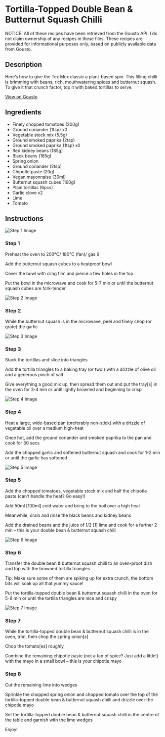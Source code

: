 # Tortilla-Topped Double Bean & Butternut Squash Chilli

NOTICE: All of these recipes have been retrieved from the Gousto API. I do not claim ownership of any recipes in these files. These recipes are provided for informational purposes only, based on publicly available data from Gousto.

## Description

Here’s how to give the Tex Mex classic a plant-based spin. This filling chilli is brimming with beans, rich, mouthwatering spices and butternut squash. To give it that crunch factor, top it with baked tortillas to serve. 

[View on Gousto](https://www.gousto.co.uk/recipes/cookbook/tortilla-topped-double-bean-squash-chilli)

## Ingredients

- Finely chopped tomatoes (200g)
- Ground coriander (1tsp) x0
- Vegetable stock mix (5.5g)
- Ground smoked paprika (2tsp)
- Ground smoked paprika (1tsp) x0
- Red kidney beans (185g)
- Black beans (185g)
- Spring onion
- Ground coriander (2tsp)
- Chipotle paste (20g)
- Vegan mayonnaise (30ml)
- Butternut squash cubes (160g)
- Plain tortillas (6pcs)
- Garlic clove x2
- Lime
- Tomato

## Instructions

![Step 1 Image](https://production-media.gousto.co.uk/cms/recipe-step-image/Step-1-1612277908460-x200.jpg)

### Step 1

Preheat the oven to 200°C/ 180°C (fan)/ gas 6

Add the butternut squash cubes to a heatproof bowl

Cover the bowl with cling film and pierce a few holes in the top

Put the bowl in the microwave and cook for 5-7 min or until the butternut squash cubes are fork-tender

![Step 2 Image](https://production-media.gousto.co.uk/cms/recipe-step-image/Step-2-1612277912705-x200.jpg)

### Step 2

While the butternut squash is in the microwave, peel and finely chop (or grate) the garlic

![Step 3 Image](https://production-media.gousto.co.uk/cms/recipe-step-image/Step-3-1612277917478-x200.jpg)

### Step 3

Stack the tortillas and slice into triangles

Add the tortilla triangles to a baking tray (or two!) with a drizzle of olive oil and a generous pinch of salt

Give everything a good mix up, then spread them out and put the tray<span class="text-danger">[s]</span> in the oven for 3-4 min or until lightly browned and beginning to crisp

![Step 4 Image](https://production-media.gousto.co.uk/cms/recipe-step-image/Step-4-1612277921395-x200.jpg)

### Step 4

Heat a large, wide-based pan (preferably non-stick) with a drizzle of vegetable oil over a medium high-heat

Once hot, add the ground coriander and smoked paprika to the pan and cook for 30 secs

Add the chopped garlic and softened butternut squash and cook for 1-2 min or until the garlic has softened

![Step 5 Image](https://production-media.gousto.co.uk/cms/recipe-step-image/Step-5-1612277929645-x200.jpg)

### Step 5

Add the chopped tomatoes, vegetable stock mix and half the chipotle paste (can't handle the heat? Go easy!)

Add 50ml<span class="text-danger"> [100ml]</span> cold water and bring to the boil over a high heat

Meanwhile, drain and rinse the black beans and kidney beans

Add the drained beans and the juice of 1/2 <span class="text-danger">[1]</span> lime and cook for a further 2 min – this is your double bean & butternut squash chilli

![Step 6 Image](https://production-media.gousto.co.uk/cms/recipe-step-image/Step-6-1612277938850-x200.jpg)

### Step 6

Transfer the double bean & butternut squash chilli to an oven-proof dish and top with the browned tortilla triangles

Tip: Make sure some of them are spiking up for extra crunch, the bottom bits will soak up all that yummy sauce!

Put the tortilla-topped double bean & butternut squash chilli in the oven for 5-6 min or until the tortilla triangles are nice and crispy

![Step 7 Image](https://production-media.gousto.co.uk/cms/recipe-step-image/Step-7-1612277946266-x200.jpg)

### Step 7

While the tortilla-topped double bean & butternut squash chilli is in the oven, trim, then chop the spring onion<span class="text-danger">[s]</span>

Chop the tomato<span class="text-danger">[es]</span> roughly

Combine the remaining chipotle paste (not a fan of spice? Just add a little!) with the mayo in a small bowl – this is your chipotle mayo

### Step 8

Cut the remaining lime into wedges

Sprinkle the chopped spring onion and chopped tomato over the top of the tortilla-topped double bean & butternut squash chilli and drizzle over the chipotle mayo

Set the tortilla-topped double bean & butternut squash chilli in the centre of the table and garnish with the lime wedges

Enjoy!

